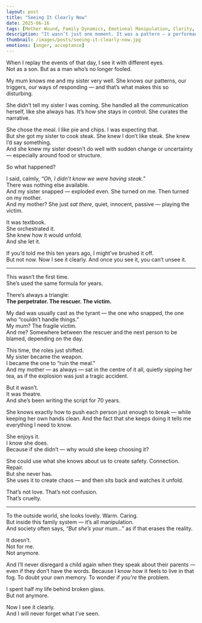 ```yaml
---
layout: post
title: "Seeing It Clearly Now"
date: 2025-06-16
tags: [Mother Wound, Family Dynamics, Emotional Manipulation, Clarity, Freedom]
description: "It wasn’t just one moment. It was a pattern — a performance. And now that I’ve seen it clearly, I’ll never forget."
thumbnail: /images/posts/seeing-it-clearly-now.jpg
emotions: [anger, acceptance]
---
```


When I replay the events of that day, I see it with different eyes.  
Not as a son. But as a man who’s no longer fooled.

My mum knows me and my sister very well. She knows our patterns, our triggers, our ways of responding — and that’s what makes this so disturbing.

She didn’t tell my sister I was coming. She handled all the communication herself, like she always has. It’s how she stays in control. She curates the narrative.

She chose the meal. I like pie and chips. I was expecting that.  
But she got my sister to cook steak. She knew I don’t like steak. She knew I’d say something.  
And she knew my sister doesn’t do well with sudden change or uncertainty — especially around food or structure.

So what happened?

I said, calmly, *“Oh, I didn’t know we were having steak.”*  
There was nothing else available.  
And my sister snapped — exploded even. She turned on me. Then turned on my mother.  
And my mother? She just *sat there*, quiet, innocent, passive — playing the victim.

It was textbook.  
She orchestrated it.  
She knew how it would unfold.  
And she let it.

If you’d told me this ten years ago, I might’ve brushed it off.  
But not now. Now I see it clearly. And once you see it, you can’t unsee it.

---

This wasn’t the first time.  
She’s used the same formula for years.

There’s always a triangle:  
**The perpetrator. The rescuer. The victim.**

My dad was usually cast as the tyrant — the one who snapped, the one who “couldn’t handle things.”  
My mum? The fragile victim.  
And me? Somewhere between the rescuer and the next person to be blamed, depending on the day.

This time, the roles just shifted.  
My sister became the weapon.  
I became the one to “ruin the meal.”  
And my mother — as always — sat in the centre of it all, quietly sipping her tea, as if the explosion was just a tragic accident.

But it wasn’t.  
It was theatre.  
And she’s been writing the script for 70 years.

She knows exactly how to push each person just enough to break — while keeping her own hands clean. And the fact that she keeps doing it tells me everything I need to know.

She enjoys it.  
I know she does.  
Because if she didn’t — why would she keep choosing it?

She could use what she knows about us to create safety. Connection. Repair.  
But she never has.  
She uses it to create chaos — and then sits back and watches it unfold.

That’s not love. That’s not confusion.  
That’s cruelty.

---

To the outside world, she looks lovely. Warm. Caring.  
But inside this family system — it’s all manipulation.  
And society often says, *“But she’s your mum…”* as if that erases the reality.

It doesn’t.  
Not for me.  
Not anymore.

And I’ll never disregard a child again when they speak about their parents — even if they don’t have the words. Because I know how it feels to live in that fog. To doubt your own memory. To wonder if *you’re* the problem.

I spent half my life behind broken glass.  
But not anymore.

Now I see it clearly.  
And I will never forget what I’ve seen.